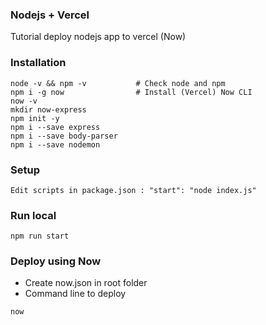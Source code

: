 ### Nodejs + Vercel
Tutorial deploy nodejs app to vercel (Now)

### Installation
```
node -v && npm -v           # Check node and npm
npm i -g now                # Install (Vercel) Now CLI
now -v
mkdir now-express
npm init -y
npm i --save express
npm i --save body-parser
npm i --save nodemon
```

### Setup
```
Edit scripts in package.json : "start": "node index.js"
```

### Run local
```
npm run start
```

### Deploy using Now
* Create now.json in root folder
* Command line to deploy
```
now
```